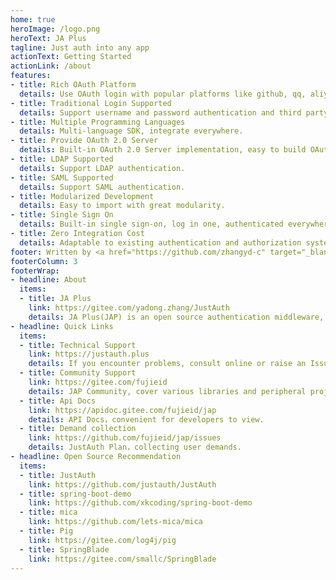 ```yaml
---
home: true
heroImage: /logo.png
heroText: JA Plus
tagline: Just auth into any app
actionText: Getting Started
actionLink: /about
features:
- title: Rich OAuth Platform
  details: Use OAuth login with popular platforms like github, qq, aliyun, etc.
- title: Traditional Login Supported
  details: Support username and password authentication and third party API authentication.
- title: Multiple Programming Languages
  details: Multi-language SDK, integrate everywhere.
- title: Provide OAuth 2.0 Server
  details: Built-in OAuth 2.0 Server implementation, easy to build OAuth Server.
- title: LDAP Supported 
  details: Support LDAP authentication.
- title: SAML Supported
  details: Support SAML authentication.
- title: Modularized Development
  details: Easy to import with great modularity.
- title: Single Sign On
  details: Built-in single sign-on, log in one, authenticated everywhere.
- title: Zero Integration Cost
  details: Adaptable to existing authentication and authorization systems.
footer: Written by <a href="https://github.com/zhangyd-c" target="_blank">Yadong.Zhang</a> | <a href="http://beian.miit.gov.cn/" target="_blank">鲁ICP备17054970号-3</a>
footerColumn: 3
footerWrap: 
- headline: About
  items:
  - title: JA Plus
    link: https://gitee.com/yadong.zhang/JustAuth
    details: JA Plus(JAP) is an open source authentication middleware, it is highly decoupled from business code and has good modularity and flexiblity. Developers could integrate JAP into web applications effortlessly.
- headline: Quick Links
  items:
  - title: Technical Support
    link: https://justauth.plus
    details: If you encounter problems, consult online or raise an Issue.
  - title: Community Support
    link: https://gitee.com/fujieid
    details: JAP Community, cover various libraries and peripheral projects.
  - title: Api Docs
    link: https://apidoc.gitee.com/fujieid/jap
    details: API Docs，convenient for developers to view.
  - title: Demand collection
    link: https://github.com/fujieid/jap/issues
    details: JustAuth Plan，collecting user demands.
- headline: Open Source Recommendation
  items:
  - title: JustAuth
    link: https://github.com/justauth/JustAuth
  - title: spring-boot-demo
    link: https://github.com/xkcoding/spring-boot-demo
  - title: mica 
    link: https://github.com/lets-mica/mica
  - title: Pig
    link: https://gitee.com/log4j/pig
  - title: SpringBlade
    link: https://gitee.com/smallc/SpringBlade
---
```



